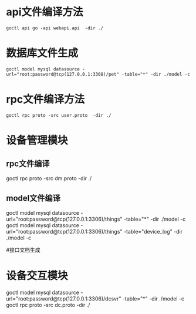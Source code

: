 # api文件编译方法
```shell script
goctl api go -api webapi.api  -dir ./
```

# 数据库文件生成
```shell script
goctl model mysql datasource -url="root:password@tcp(127.0.0.1:3308)/pet" -table="*" -dir ./model -c
```

# rpc文件编译方法
```shell script
goctl rpc proto -src user.proto  -dir ./
```

# 设备管理模块
##  rpc文件编译
goctl rpc proto -src dm.proto  -dir ./
## model文件编译
goctl model mysql datasource -url="root:password@tcp(127.0.0.1:3306)/things" -table="*" -dir ./model -c
goctl model mysql datasource -url="root:password@tcp(127.0.0.1:3306)/things" -table="device_log" -dir ./model -c

#接口文档生成

# 设备交互模块
goctl model mysql datasource -url="root:password@tcp(127.0.0.1:3306)/dcsvr" -table="*" -dir ./model -c  
goctl rpc proto -src dc.proto  -dir ./